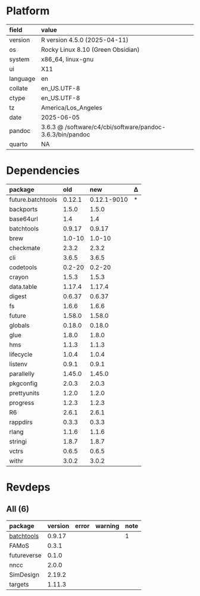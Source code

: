 # Platform

|field    |value                                                     |
|:--------|:---------------------------------------------------------|
|version  |R version 4.5.0 (2025-04-11)                              |
|os       |Rocky Linux 8.10 (Green Obsidian)                         |
|system   |x86_64, linux-gnu                                         |
|ui       |X11                                                       |
|language |en                                                        |
|collate  |en_US.UTF-8                                               |
|ctype    |en_US.UTF-8                                               |
|tz       |America/Los_Angeles                                       |
|date     |2025-06-05                                                |
|pandoc   |3.6.3 @ /software/c4/cbi/software/pandoc-3.6.3/bin/pandoc |
|quarto   |NA                                                        |

# Dependencies

|package           |old    |new         |Δ  |
|:-----------------|:------|:-----------|:--|
|future.batchtools |0.12.1 |0.12.1-9010 |*  |
|backports         |1.5.0  |1.5.0       |   |
|base64url         |1.4    |1.4         |   |
|batchtools        |0.9.17 |0.9.17      |   |
|brew              |1.0-10 |1.0-10      |   |
|checkmate         |2.3.2  |2.3.2       |   |
|cli               |3.6.5  |3.6.5       |   |
|codetools         |0.2-20 |0.2-20      |   |
|crayon            |1.5.3  |1.5.3       |   |
|data.table        |1.17.4 |1.17.4      |   |
|digest            |0.6.37 |0.6.37      |   |
|fs                |1.6.6  |1.6.6       |   |
|future            |1.58.0 |1.58.0      |   |
|globals           |0.18.0 |0.18.0      |   |
|glue              |1.8.0  |1.8.0       |   |
|hms               |1.1.3  |1.1.3       |   |
|lifecycle         |1.0.4  |1.0.4       |   |
|listenv           |0.9.1  |0.9.1       |   |
|parallelly        |1.45.0 |1.45.0      |   |
|pkgconfig         |2.0.3  |2.0.3       |   |
|prettyunits       |1.2.0  |1.2.0       |   |
|progress          |1.2.3  |1.2.3       |   |
|R6                |2.6.1  |2.6.1       |   |
|rappdirs          |0.3.3  |0.3.3       |   |
|rlang             |1.1.6  |1.1.6       |   |
|stringi           |1.8.7  |1.8.7       |   |
|vctrs             |0.6.5  |0.6.5       |   |
|withr             |3.0.2  |3.0.2       |   |

# Revdeps

## All (6)

|package     |version |error |warning |note |
|:-----------|:-------|:-----|:-------|:----|
|[batchtools](problems.md#batchtools)|0.9.17  |      |        |1    |
|FAMoS       |0.3.1   |      |        |     |
|futureverse |0.1.0   |      |        |     |
|nncc        |2.0.0   |      |        |     |
|SimDesign   |2.19.2  |      |        |     |
|targets     |1.11.3  |      |        |     |

